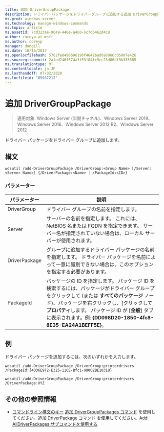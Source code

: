 ```yaml
---
title: 追加 DriverGroupPackage
description: ドライバーパッケージをドライバーグループに追加する追加 DriverGroupPackage のリファレンス記事です。
ms.prod: windows-server
ms.technology: manage-windows-commands
ms.topic: article
ms.assetid: 7cd323ae-9049-448e-a460-6c7d6462d4c8
author: coreyp-at-msft
ms.author: coreyp
manager: dongill
ms.date: 10/16/2017
ms.openlocfilehash: 5782fe849669619bf46426ad698866c05007e426
ms.sourcegitcommit: 2afed2461574a3f53f84fc9ec28d86df3b335685
ms.translationtype: MT
ms.contentlocale: ja-JP
ms.lasthandoff: 07/02/2020
ms.locfileid: "85937212"
---
```

# <a name="add-drivergrouppackage"></a>追加 DriverGroupPackage

> 適用対象: Windows Server (半期チャネル)、Windows Server 2019、Windows Server 2016、Windows Server 2012 R2、Windows Server 2012

ドライバー パッケージをドライバー グループに追加します。

## <a name="syntax"></a>構文
```
wdsutil /add-DriverGroupPackage /DriverGroup:<Group Name> [/Server:<Server Name>] {/DriverPackage:<Name> | /PackageId:<ID>}
```
### <a name="parameters"></a>パラメーター

|         パラメーター         |                                                                                                                                               説明                                                                                                                                               |
|---------------------------|---------------------------------------------------------------------------------------------------------------------------------------------------------------------------------------------------------------------------------------------------------------------------------------------------------|
| DriverGroup<Group Name> |                                                                                                                                 ドライバー グループの名前を指定します。                                                                                                                                 |
|   Server<Server name>   |                                                                                  サーバーの名前を指定します。 これには、NetBIOS 名または FQDN を指定できます。 サーバー名が指定されていない場合は、ローカル サーバーが使用されます。                                                                                  |
|   DriverPackage<Name>   |                                                                      グループに追加するドライバー パッケージの名前を指定します。 ドライバー パッケージを名前によって一意に識別できない場合は、このオプションを指定する必要があります。                                                                       |
|      PackageId<ID>      | パッケージの ID を指定します。 パッケージ ID を検索するには、パッケージがドライバー グループをクリックして (または **すべてのパッケージ** ノード)、パッケージを右クリックし、[クリックして **プロパティ**します。 パッケージ ID が [**全般**] タブに表示されます。例: **{DD098D20-1850-4fc8-8E35-EA24A1BEFF5E}**。 |

## <a name="examples"></a>例
ドライバー パッケージを追加するには、次のいずれかを入力します。
```
wdsutil /add-DriverGroupPackage /DriverGroup:printerdrivers /PackageId:{4D36E972-E325-11CE-Bfc1-08002BE10318}
```
```
wdsutil /add-DriverGroupPackage /DriverGroup:printerdrivers /DriverPackage:XYZ
```
## <a name="additional-references"></a>その他の参照情報
- [コマンドライン構文のキー](command-line-syntax-key.md) 
[追加 DriverGroupPackages コマンド](using-the-add-drivergrouppackages-command.md) 
 を使用してください。[追加 DriverPackage コマンド](using-the-add-driverpackage-command.md) 
 を使用してください。[Add AllDriverPackages サブコマンドを使用する](using-the-add-alldriverpackages-subcommand.md)
